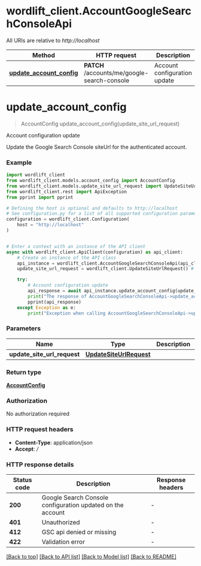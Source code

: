# wordlift_client.AccountGoogleSearchConsoleApi

All URIs are relative to *http://localhost*

Method | HTTP request | Description
------------- | ------------- | -------------
[**update_account_config**](AccountGoogleSearchConsoleApi.md#update_account_config) | **PATCH** /accounts/me/google-search-console | Account configuration update


# **update_account_config**
> AccountConfig update_account_config(update_site_url_request)

Account configuration update

Update the Google Search Console siteUrl for the authenticated account.

### Example


```python
import wordlift_client
from wordlift_client.models.account_config import AccountConfig
from wordlift_client.models.update_site_url_request import UpdateSiteUrlRequest
from wordlift_client.rest import ApiException
from pprint import pprint

# Defining the host is optional and defaults to http://localhost
# See configuration.py for a list of all supported configuration parameters.
configuration = wordlift_client.Configuration(
    host = "http://localhost"
)


# Enter a context with an instance of the API client
async with wordlift_client.ApiClient(configuration) as api_client:
    # Create an instance of the API class
    api_instance = wordlift_client.AccountGoogleSearchConsoleApi(api_client)
    update_site_url_request = wordlift_client.UpdateSiteUrlRequest() # UpdateSiteUrlRequest | 

    try:
        # Account configuration update
        api_response = await api_instance.update_account_config(update_site_url_request)
        print("The response of AccountGoogleSearchConsoleApi->update_account_config:\n")
        pprint(api_response)
    except Exception as e:
        print("Exception when calling AccountGoogleSearchConsoleApi->update_account_config: %s\n" % e)
```



### Parameters


Name | Type | Description  | Notes
------------- | ------------- | ------------- | -------------
 **update_site_url_request** | [**UpdateSiteUrlRequest**](UpdateSiteUrlRequest.md)|  | 

### Return type

[**AccountConfig**](AccountConfig.md)

### Authorization

No authorization required

### HTTP request headers

 - **Content-Type**: application/json
 - **Accept**: */*

### HTTP response details

| Status code | Description | Response headers |
|-------------|-------------|------------------|
**200** | Google Search Console configuration updated on the account |  -  |
**401** | Unauthorized |  -  |
**412** | GSC api denied or missing |  -  |
**422** | Validation error |  -  |

[[Back to top]](#) [[Back to API list]](../README.md#documentation-for-api-endpoints) [[Back to Model list]](../README.md#documentation-for-models) [[Back to README]](../README.md)

